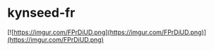 # kynseed-fr

[![https://imgur.com/FPrDiUD.png](https://imgur.com/FPrDiUD.png)](https://imgur.com/FPrDiUD.png)
